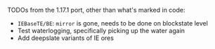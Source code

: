 TODOs from the 1.17.1 port, other than what's marked in code:

- `IEBaseTE/BE`: `mirror` is gone, needs to be done on blockstate level
- Test waterlogging, specifically picking up the water again
- Add deepslate variants of IE ores
